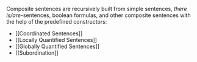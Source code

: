 Composite sentences are recursively built from simple sentences, _there is/are_-sentences, boolean formulas, and other composite sentences with the help of the predefined constructors:

- [[Coordinated Sentences]]
- [[Locally Quantified Sentences]] 
- [[Globally Quantified Sentences]]
- [[Subordination]]
